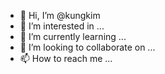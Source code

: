 - 👋 Hi, I’m @kungkim
- 👀 I’m interested in ...
- 🌱 I’m currently learning ...
- 💞️ I’m looking to collaborate on ...
- 📫 How to reach me ...

<!---
kungkim/kungkim is a ✨ special ✨ repository because its `README.md` (this file) appears on your GitHub profile.
You can click the Preview link to take a look at your changes.
--->
